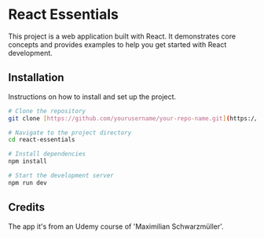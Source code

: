# React Essentials

This project is a web application built with React. It demonstrates core concepts and provides examples to help you get started with React development.

## Installation

Instructions on how to install and set up the project.

```bash
# Clone the repository
git clone [https://github.com/yourusername/your-repo-name.git](https://github.com/AthanasiosOikonomou/react-essentials.git)

# Navigate to the project directory
cd react-essentials

# Install dependencies
npm install

# Start the development server
npm run dev
```
## Credits

The app it's from an Udemy course of 'Maximilian Schwarzmüller'.
